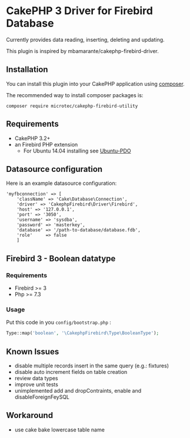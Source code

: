 # CakePHP 3 Driver for Firebird Database

Currently provides data reading, inserting, deleting and updating.

This plugin is inspired by mbamarante/cakephp-firebird-driver.

## Installation

You can install this plugin into your CakePHP application using [composer](http://getcomposer.org).

The recommended way to install composer packages is:

```
composer require microtec/cakephp-firebird-utility
```

## Requirements

- CakePHP 3.2+
- an Firebird PHP extension
    - For Ubuntu 14.04 installing see [Ubuntu-PDO](docs/UbuntuPDO.md)

## Datasource configuration

Here is an example datasource configuration:

```
'myfbconnection' => [
    'className' => 'Cake\Database\Connection',
    'driver' => 'CakephpFirebird\Driver\Firebird',
    'host' => '127.0.0.1',
    'port' => '3050',
    'username' => 'sysdba',
    'password' => 'masterkey',
    'database' => '/path-to-database/database.fdb',
    'role'     => false
    ]
```

## Firebird 3 - Boolean datatype
### Requirements
- Firebird >= 3
- Php >= 7.3
### Usage
Put this code in you `config/bootstrap.php` :
```php
Type::map('boolean', '\CakephpFirebird\Type\BooleanType');
```

## Known Issues

- disable multiple records insert in the same query (e.g.: fixtures)
- disable auto increment fields on table creation
- review data types
- improve unit tests
- unimplemented add and dropContraints, enable and disableForeignFeySQL

## Workaround

- use cake bake lowercase table name
